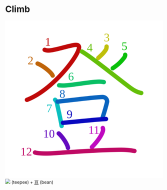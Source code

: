 # Climb
![767b](../kanji-colorize/767b.svg)
![](http://www.kanjidamage.com/assets/radsmall/TEEPEE-bef5b5782440e22a31f4333c71fc5ae9540aae625b9220c9abb8e1040207e533.jpg) (teepee) + [豆](豆.md) (bean) 